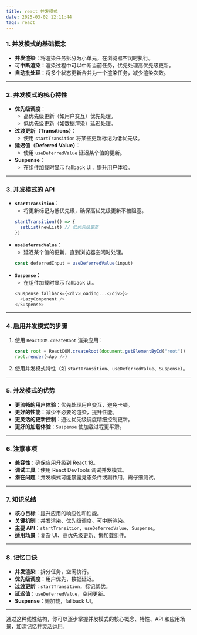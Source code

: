 ```yaml
---
title: react 并发模式
date: 2025-03-02 12:11:44
tags: react
---
```


### **1. 并发模式的基础概念**

- **并发渲染**：将渲染任务拆分为小单元，在浏览器空闲时执行。
- **可中断渲染**：渲染过程中可以中断当前任务，优先处理高优先级更新。
- **自动批处理**：将多个状态更新合并为一个渲染任务，减少渲染次数。

---

### **2. 并发模式的核心特性**

- **优先级调度**：
  - 高优先级更新（如用户交互）优先处理。
  - 低优先级更新（如数据渲染）延迟处理。
- **过渡更新（Transitions）**：
  - 使用 `startTransition` 将某些更新标记为低优先级。
- **延迟值（Deferred Value）**：
  - 使用 `useDeferredValue` 延迟某个值的更新。
- **Suspense**：
  - 在组件加载时显示 fallback UI，提升用户体验。

---

### **3. 并发模式的 API**

- **`startTransition`**：
  - 将更新标记为低优先级，确保高优先级更新不被阻塞。
  ```javascript
  startTransition(() => {
    setList(newList) // 低优先级更新
  })
  ```
- **`useDeferredValue`**：
  - 延迟某个值的更新，直到浏览器空闲时处理。
  ```javascript
  const deferredInput = useDeferredValue(input)
  ```
- **`Suspense`**：
  - 在组件加载时显示 fallback UI。
  ```javascript
  <Suspense fallback={<div>Loading...</div>}>
    <LazyComponent />
  </Suspense>
  ```

---

### **4. 启用并发模式的步骤**

1. 使用 `ReactDOM.createRoot` 渲染应用：
   ```javascript
   const root = ReactDOM.createRoot(document.getElementById("root"))
   root.render(<App />)
   ```
2. 使用并发模式特性（如 `startTransition`、`useDeferredValue`、`Suspense`）。

---

### **5. 并发模式的优势**

- **更流畅的用户体验**：优先处理用户交互，避免卡顿。
- **更好的性能**：减少不必要的渲染，提升性能。
- **更灵活的更新控制**：通过优先级调度精细控制更新。
- **更好的加载体验**：`Suspense` 使加载过程更平滑。

---

### **6. 注意事项**

- **兼容性**：确保应用升级到 React 18。
- **调试工具**：使用 React DevTools 调试并发模式。
- **潜在问题**：并发模式可能暴露竞态条件或副作用，需仔细测试。

---

### **7. 知识总结**

- **核心目标**：提升应用的响应性和性能。
- **关键机制**：并发渲染、优先级调度、可中断渲染。
- **主要 API**：`startTransition`、`useDeferredValue`、`Suspense`。
- **适用场景**：复杂 UI、高优先级更新、懒加载组件。

---

### **8. 记忆口诀**

- **并发渲染**：拆分任务，空闲执行。
- **优先级调度**：用户优先，数据延迟。
- **过渡更新**：`startTransition`，标记低优。
- **延迟值**：`useDeferredValue`，空闲更新。
- **Suspense**：懒加载，fallback UI。

---

通过这种线性结构，你可以逐步掌握并发模式的核心概念、特性、API 和应用场景，加深记忆并灵活运用。
